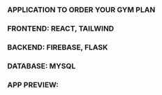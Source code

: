 ### APPLICATION TO ORDER YOUR GYM PLAN 

### FRONTEND: REACT, TAILWIND

### BACKEND: FIREBASE, FLASK 

### DATABASE: MYSQL

### APP PREVIEW:

